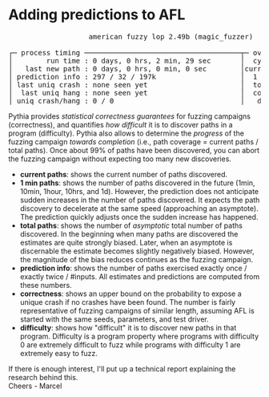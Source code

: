 # Adding predictions to AFL

<pre>
                   american fuzzy lop 2.49b (magic_fuzzer)

┌─ process timing ─────────────────────────────────────┬─ overall results ─────┐
│        run time : 0 days, 0 hrs, 2 min, 29 sec       │  cycles done : 0      │
│   last new path : 0 days, 0 hrs, 0 min, 0 sec        │current paths : 533    │
│ prediction info : 297 / 32 / 197k                    │  1 min paths : 652    │
│ last uniq crash : none seen yet                      │  total paths : 1911   │
│  last uniq hang : none seen yet                      │  correctness : 2e-03  │
│ uniq crash/hang : 0 / 0                              │   difficulty : 5e-02  │
</pre>

Pythia provides *statistical correctness guarantees* for fuzzing campaigns (correctness), and quantifies *how difficult* it is to discover paths in a program (difficulty). Pythia also allows to determine the *progress* of the fuzzing campaign *towards completion* (i.e., path coverage = current paths / total paths). Once about 99% of paths have been discovered, you can abort the fuzzing campaign without expecting too many new discoveries.

* **current paths**: shows the current number of paths discovered.
* **1 min paths**: shows the number of paths discovered in the future (1min, 10min, 1hour, 10hrs, and 1d). However, the prediction does not anticipate sudden increases in the number of paths discovered. It expects the path discovery to decelerate at the same speed (approaching an asymptote). The prediction quickly adjusts once the sudden increase has happened.
* **total paths**: shows the number of *asymptotic* total number of paths discovered. In the beginning when many paths are discovered the estimates are quite strongly biased. Later, when an asymptote is discernable the estimate becomes slightly negatively biased. However, the magnitude of the bias reduces  continues as the fuzzing campaign.
* **prediction info**: shows the number of paths exercised exactly once / exactly twice / #inputs. All estimates and predictions are computed from these numbers.
* **correctness**: shows an upper bound on the probability to expose a unique crash if no crashes have been found. The number is fairly representative of fuzzing campaigns of similar length, assuming AFL is started with the same seeds, parameters, and test driver. 
* **difficulty**: shows how "difficult" it is to discover new paths in that program. Difficulty is a program property where programs with difficulty 0 are extremely difficult to fuzz while programs with difficulty 1 are extremely easy to fuzz.

If there is enough interest, I'll put up a technical report explaining the research behind this.<br/>
Cheers - Marcel
